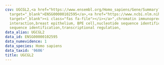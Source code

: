 ```yaml
---
csv: UGCGL2,<a href="https://www.ensembl.org/Homo_sapiens/Gene/Summary?db=core;g=ENSG00000102595"
  target="_blank">ENSG00000102595</a>,<a href="https://www.ncbi.nlm.nih.gov/pubmed/22863008"
  target="_blank"><i class="fas fa-file"></i></a>",chromatin immunoprecipitation assay,direct
  interaction,breast epithelium, BPE cell,nucleotide sequence identification,nucleotide
  sequence identification,transcriptional regulation,
data_alias: UGCGL2
data_id: ENSG00000102595
data_numevidence: 1
data_species: Homo sapiens
data_taxid: '9606'
title: UGCGL2
---
```

